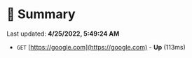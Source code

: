 # 📖 Summary
Last updated: **4/25/2022, 5:49:24 AM**

- `GET` [https://google.com](https://google.com) - **Up** (113ms)

